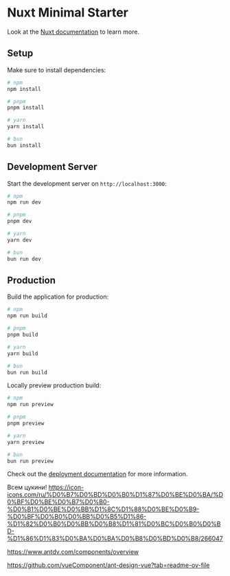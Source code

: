 # Nuxt Minimal Starter

Look at the [Nuxt documentation](https://nuxt.com/docs/getting-started/introduction) to learn more.

## Setup

Make sure to install dependencies:

```bash
# npm
npm install

# pnpm
pnpm install

# yarn
yarn install

# bun
bun install
```

## Development Server

Start the development server on `http://localhost:3000`:

```bash
# npm
npm run dev

# pnpm
pnpm dev

# yarn
yarn dev

# bun
bun run dev
```

## Production

Build the application for production:

```bash
# npm
npm run build

# pnpm
pnpm build

# yarn
yarn build

# bun
bun run build
```

Locally preview production build:

```bash
# npm
npm run preview

# pnpm
pnpm preview

# yarn
yarn preview

# bun
bun run preview
```

Check out the [deployment documentation](https://nuxt.com/docs/getting-started/deployment) for more information.

Всем цукини! https://icon-icons.com/ru/%D0%B7%D0%BD%D0%B0%D1%87%D0%BE%D0%BA/%D0%BF%D0%BE%D0%B7%D0%B0-%D0%B1%D0%BE%D0%BB%D1%8C%D1%88%D0%BE%D0%B9-%D0%BF%D0%B0%D0%BB%D0%B5%D1%86-%D1%82%D0%B0%D0%BB%D0%B8%D1%81%D0%BC%D0%B0%D0%BD-%D1%86%D1%83%D0%BA%D0%BA%D0%B8%D0%BD%D0%B8/266047

https://www.antdv.com/components/overview


https://github.com/vueComponent/ant-design-vue?tab=readme-ov-file